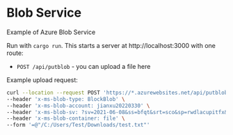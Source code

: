# Blob Service

Example of Azure Blob Service

Run with `cargo run`. This starts a server at http://localhost:3000 with one route:

- `POST /api/putblob` - you can upload a file here

Example upload request:

```bash
curl --location --request POST 'https://*.azurewebsites.net/api/putblob' \
--header 'x-ms-blob-type: BlockBlob' \
--header 'x-ms-blob-account: jianxu20220330' \
--header 'x-ms-blob-sv: ?sv=2021-06-08&ss=bfqt&srt=sco&sp=rwdlacupitfx&se=2022-01-06T15:57:23Z&st=2022-12-09T07:57:23Z&spr=https&sig=*---*' \
--header 'x-ms-blob-container: file' \
--form '=@"/C:/Users/Test/Downloads/test.txt"'
```
